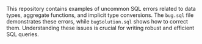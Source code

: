 This repository contains examples of uncommon SQL errors related to data types, aggregate functions, and implicit type conversions.  The `bug.sql` file demonstrates these errors, while `bugSolution.sql` shows how to correct them.  Understanding these issues is crucial for writing robust and efficient SQL queries.